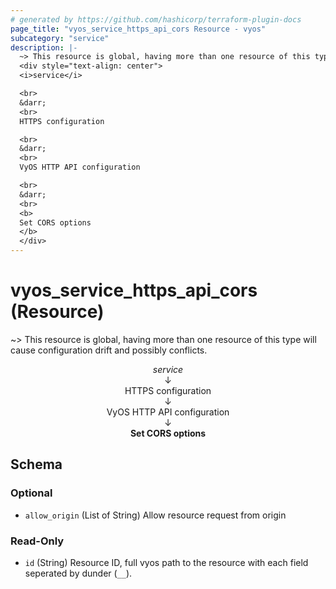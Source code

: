 ```yaml
---
# generated by https://github.com/hashicorp/terraform-plugin-docs
page_title: "vyos_service_https_api_cors Resource - vyos"
subcategory: "service"
description: |-
  ~> This resource is global, having more than one resource of this type will cause configuration drift and possibly conflicts.
  <div style="text-align: center">
  <i>service</i>

  <br>
  &darr;
  <br>
  HTTPS configuration

  <br>
  &darr;
  <br>
  VyOS HTTP API configuration

  <br>
  &darr;
  <br>
  <b>
  Set CORS options
  </b>
  </div>
---
```


# vyos_service_https_api_cors (Resource)

~> This resource is global, having more than one resource of this type will cause configuration drift and possibly conflicts.

<div style="text-align: center">
<i>service</i>

<br>
&darr;
<br>
HTTPS configuration

<br>
&darr;
<br>
VyOS HTTP API configuration

<br>
&darr;
<br>
<b>
Set CORS options
</b>
</div>



<!-- schema generated by tfplugindocs -->
## Schema

### Optional

- `allow_origin` (List of String) Allow resource request from origin

### Read-Only

- `id` (String) Resource ID, full vyos path to the resource with each field seperated by dunder (`__`).
